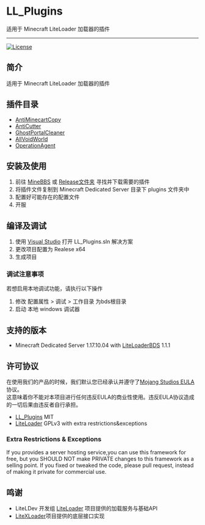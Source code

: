 # LL_Plugins
适用于 Minecraft LiteLoader 加载器的插件

***

[![License](https://img.shields.io/badge/license-MIT-blue)](LICENSE)

## 简介
适用于 Minecraft LiteLoader 加载器的插件

## 插件目录
* [AntiMinecartCopy](AntiMinecartCopy#readme)
* [AntiCutter](AntiCutter#readme)
* [GhostPortalCleaner](CleanGhostPortal#readme)
* [AllVoidWorld](AllVoidWorld)
* [OperationAgent](OperationAgent#readme)

## 安装及使用
1. 前往 [MineBBS](https://www.minebbs.com/resources/authors/xiaoqch.21476/) 或 [Release文件夹](Release) 寻找并下载需要的插件
1. 将插件文件复制到 Minecraft Dedicated Server 目录下 plugins 文件夹中
2. 配置好可能存在的配置文件
3. 开服

## 编译及调试
1. 使用 [Visual Studio](https://visualstudio.microsoft.com/) 打开 LL_Plugins.sln 解决方案
2. 更改项目配置为 Realese x64
3. 生成项目

### 调试注意事项
若想启用本地调试功能，请执行以下操作
1. 修改 配置属性 > 调试 > 工作目录 为bds根目录
2. 启动 本地 windows 调试器


## 支持的版本
* Minecraft Dedicated Server 1.17.10.04 with [LiteLoaderBDS](https://www.minebbs.com/resources/liteloader.2059/) 1.1.1


## 许可协议
在使用我们的产品的时候，我们默认您已经承认并遵守了[Mojang Studios EULA](https://account.mojang.com/documents/minecraft_eula)协议。  
这意味着你不能对本项目进行任何违反EULA的商业性使用。违反EULA协议造成的一切后果由违反者自行承担。  

* [LL_Plugins](https://github.com/xiaoqch/LL_Plugins) MIT
* [LiteLoader](https://github.com/LiteLDev/LiteLoader) GPLv3 with extra restrictions&exceptions

### Extra Restrictions & Exceptions
If you provides a server hosting service,you can use this framework for free, but you SHOULD NOT make PRIVATE changes to this framework as a selling point. If you fixed or tweaked the code, please pull request, instead of making it private for commercial use. 

## 鸣谢
- LiteLDev 开发组 [LiteLoader](https://github.com/LiteLDev/LiteLoaderBDS) 项目提供的加载服务与基础API  
- [LiteXLoader](https://github.com/LiteLDev/LiteXLoader)项目提供的底层接口实现